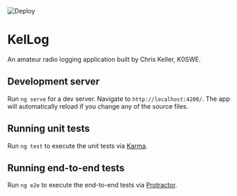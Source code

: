 ![Deploy](https://github.com/k0swe/kellog/workflows/Deploy/badge.svg?branch=main)

# KelLog

An amateur radio logging application built by Chris Keller, K0SWE.

## Development server

Run `ng serve` for a dev server. Navigate to `http://localhost:4200/`. The app will automatically
reload if you change any of the source files.

## Running unit tests

Run `ng test` to execute the unit tests via [Karma](https://karma-runner.github.io).

## Running end-to-end tests

Run `ng e2e` to execute the end-to-end tests via [Protractor](http://www.protractortest.org/).
